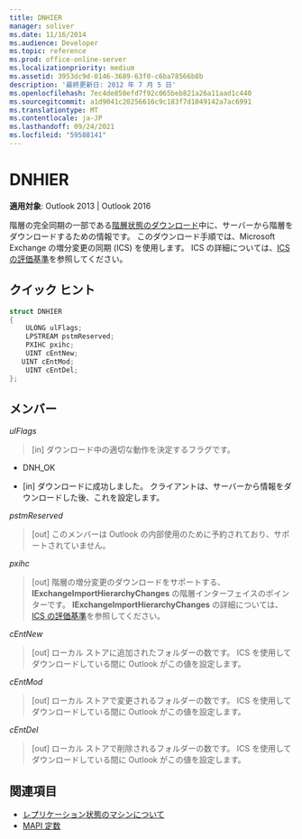 ```yaml
---
title: DNHIER
manager: soliver
ms.date: 11/16/2014
ms.audience: Developer
ms.topic: reference
ms.prod: office-online-server
ms.localizationpriority: medium
ms.assetid: 3953dc9d-0146-3689-63f0-c6ba78566b8b
description: '最終更新日: 2012 年 7 月 5 日'
ms.openlocfilehash: 7ec4de850efd7f92c065beb821a26a11aad1c440
ms.sourcegitcommit: a1d9041c20256616c9c183f7d1049142a7ac6991
ms.translationtype: MT
ms.contentlocale: ja-JP
ms.lasthandoff: 09/24/2021
ms.locfileid: "59588141"
---
```

# <a name="dnhier"></a>DNHIER

**適用対象**: Outlook 2013 | Outlook 2016 
  
階層の完全同期の一部である[階層状態のダウンロード](download-hierarchy-state.md)中に、サーバーから階層をダウンロードするための情報です。 このダウンロード手順では、Microsoft Exchange の増分変更の同期 (ICS) を使用します。 ICS の詳細については、[ICS の評価基準](https://msdn.microsoft.com/library/aa579252%28EXCHG.80%29.aspx)を参照してください。
  
## <a name="quick-info"></a>クイック ヒント

```cpp
struct DNHIER 
{ 
    ULONG ulFlags; 
    LPSTREAM pstmReserved; 
    PXIHC pxihc; 
    UINT cEntNew; 
   UINT cEntMod; 
    UINT cEntDel; 
};
```

## <a name="members"></a>メンバー

_ulFlags_
  
>  [in] ダウンロード中の適切な動作を決定するフラグです。 
    
   - DNH_OK
    
   - [in] ダウンロードに成功しました。 クライアントは、サーバーから情報をダウンロードした後、これを設定します。
    
_pstmReserved_
  
> [out] このメンバーは Outlook の内部使用のために予約されており、サポートされていません。 
    
_pxihc_
  
>  [out] 階層の増分変更のダウンロードをサポートする、**IExchangeImportHierarchyChanges** の階層インターフェイスのポインターです。 **IExchangeImportHierarchyChanges** の詳細については、[ICS の評価基準](https://msdn.microsoft.com/library/aa579252%28EXCHG.80%29.aspx)を参照してください。
    
_cEntNew_
  
> [out] ローカル ストアに追加されたフォルダーの数です。 ICS を使用してダウンロードしている間に Outlook がこの値を設定します。
    
_cEntMod_
  
> [out] ローカル ストアで変更されるフォルダーの数です。 ICS を使用してダウンロードしている間に Outlook がこの値を設定します。
    
_cEntDel_
  
> [out] ローカル ストアで削除されるフォルダーの数です。 ICS を使用してダウンロードしている間に Outlook がこの値を設定します。
    
## <a name="see-also"></a>関連項目

- [レプリケーション状態のマシンについて](about-the-replication-state-machine.md) 
- [MAPI 定数](mapi-constants.md)

